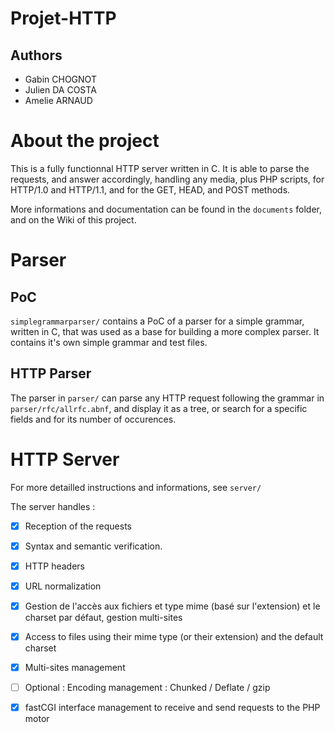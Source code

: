 # Projet-HTTP

## Authors

* Gabin CHOGNOT
* Julien DA COSTA
* Amelie ARNAUD

# About the project

This is a fully functionnal HTTP server written in C. It is able to parse the requests, and answer accordingly, handling any media, plus PHP scripts, for HTTP/1.0 and HTTP/1.1, and for the GET, HEAD, and POST methods.

More informations and documentation can be found in the `documents` folder, and on the Wiki of this project.

# Parser

## PoC

`simplegrammarparser/` contains a PoC of a parser for a simple grammar, written in C, that was used as a base for building a more complex parser. It contains it's own simple grammar and test files.

## HTTP Parser

The parser in `parser/` can parse any HTTP request following the grammar in `parser/rfc/allrfc.abnf`, and display it as a tree, or search for a specific fields and for its number of occurences.

# HTTP Server

For more detailled instructions and informations, see `server/`

The server handles : 
  * [x] Reception of the requests
  * [x] Syntax and semantic verification.
  * [x] HTTP headers
  * [x] URL normalization
  * [x] Gestion de l'accès aux fichiers et type mime (basé sur l'extension) et le charset par défaut, gestion multi-sites
  * [x] Access to files using their mime type (or their extension) and the default charset
  * [x] Multi-sites management
  * [ ] Optional : Encoding management : Chunked / Deflate / gzip
  * [x] fastCGI interface management to receive and send requests to the PHP motor

